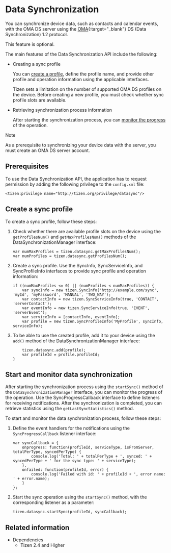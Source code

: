 # Data Synchronization

You can synchronize device data, such as contacts and calendar events, with the OMA DS server using the [OMA](http://openmobilealliance.org/){:target="_blank"} DS (Data Synchronization) 1.2 protocol.

This feature is optional.

The main features of the Data Synchronization API include the following:

- Creating a sync profile   

  You can [create a profile](#create-a-sync-profile), define the profile name, and provide other profile and operation information using the applicable interfaces.

  Tizen sets a limitation on the number of supported OMA DS profiles on the device. Before creating a new profile, you must check whether sync profile slots are available.

- Retrieving synchronization process information   

  After starting the synchronization process, you can [monitor the progress](#start-and-monitor-data-synchronization) of the operation.

> [!NOTE]
> As a prerequisite to synchronizing your device data with the server, you must create an OMA DS server account.

## Prerequisites

To use the Data Synchronization API, the application has to request permission by adding the following privilege to the `config.xml` file:

```
<tizen:privilege name="http://tizen.org/privilege/datasync"/>
```

## Create a sync profile

To create a sync profile, follow these steps:

1. Check whether there are available profile slots on the device using the `getProfilesNum()` and `getMaxProfilesNum()` methods of the DataSynchronizationManager interface:

   ```
   var numMaxProfiles = tizen.datasync.getMaxProfilesNum();
   var numProfiles = tizen.datasync.getProfilesNum();
   ```

2. Create a sync profile. Use the SyncInfo, SyncServiceInfo, and SyncProfileInfo interfaces to provide sync profile and operation information:

   ```
   if ((numMaxProfiles <= 0) || (numProfiles < numMaxProfiles)) {
       var syncInfo = new tizen.SyncInfo('http://example.com/sync', 'myId', 'myPassword', 'MANUAL', 'TWO_WAY');
       var contactInfo = new tizen.SyncServiceInfo(true, 'CONTACT', 'serverContact');
       var eventInfo = new tizen.SyncServiceInfo(true, 'EVENT', 'serverEvent');
       var serviceInfo = [contactInfo, eventInfo];
       var profile = new tizen.SyncProfileInfo('MyProfile', syncInfo, serviceInfo);
   ```

3. To be able to use the created profile, add it to your device using the `add()` method of the DataSynchronizationManager interface:

   ```
       tizen.datasync.add(profile);
       var profileId = profile.profileId;
   }
   ```

## Start and monitor data synchronization

After starting the synchronization process using the `startSync()` method of the `DataSynchronizationManager` interface, you can monitor the progress of the operation. Use the SyncProgressCallback interface to define listeners for receiving notifications. After the synchronization is completed, you can retrieve statistics using the `getLastSyncStatistics()` method.

To start and monitor the data synchronization process, follow these steps:

1. Define the event handlers for the notifications using the `SyncProgressCallback` listener interface:

   ```
   var syncCallback = {
       onprogress: function(profileId, serviceType, isFromServer, totalPerType, syncedPerType) {
           console.log('Total: ' + totalPerType + ', synced: ' + syncedPerType + ' for the sync type: ' + serviceType);
       },
       onfailed: function(profileId, error) {
           console.log('Failed with id: ' + profileId + ', error name: ' + error.name);
       }
   };
   ```

2. Start the sync operation using the `startSync()` method, with the corresponding listener as a parameter:

   ```
   tizen.datasync.startSync(profileId, syncCallback);
   ```

## Related information
* Dependencies   
  - Tizen 2.4 and Higher
